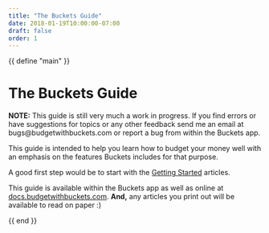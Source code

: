 ```yaml
---
title: "The Buckets Guide"
date: 2018-01-19T10:00:00-07:00
draft: false
order: 1
---
```


{{ define "main" }}

<h1>The Buckets Guide</h1>

<p>
    <notice><strong>NOTE:</strong> This guide is still very much a work in progress.  If you find errors or have suggestions for topics or any other feedback send me an email at bugs@budgetwithbuckets.com or report a bug from within the Buckets app.</notice>
</p>

<p>
    This guide is intended to help you learn how to budget your money well with an emphasis on the features Buckets includes for that purpose.
</p>

<p>
    A good first step would be to start with the <a href="./getting-started/1-principles">Getting Started</a> articles.
</p>

<p>
    This guide is available within the Buckets app as well as online at <a href="https://docs.budgetwithbuckets.com">docs.budgetwithbuckets.com</a>.  <strong>And,</strong> any articles you print out will be available to read on paper :)
</p>

{{ end }}